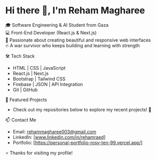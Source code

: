 # Hi there 👋, I'm Reham Magharee

🎓 Software Engineering & AI Student from Gaza  
💻 Front-End Developer (React.js & Next.js)  
🌱 Passionate about creating beautiful and responsive web interfaces  
🔥 A war survivor who keeps building and learning with strength  

🛠️ Tech Stack  
- HTML | CSS | JavaScript  
- React.js | Next.js  
- Bootstrap | Tailwind CSS  
- Firebase | JSON | API Integration  
- Git | GitHub

🌟 Featured Projects  
- Check out my repositories below to explore my recent projects! 🚀  

📫 Contact Me  
- Email: rehammagharee003@gmail.com 
- LinkedIn: [www.linkedin.com/in/rehamraed]
- Portfolio: [https://personal-portfolio-rosy-ten-99.vercel.app/] 

⭐️ Thanks for visiting my profile!  
